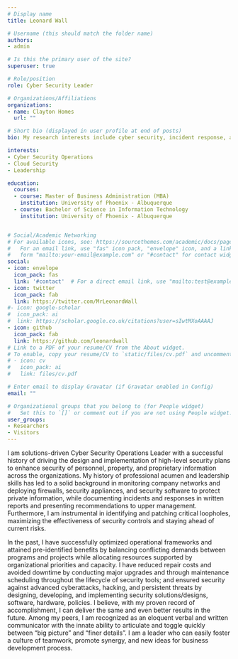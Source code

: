 ```yaml
---
# Display name
title: Leonard Wall

# Username (this should match the folder name)
authors:
- admin

# Is this the primary user of the site?
superuser: true

# Role/position
role: Cyber Security Leader

# Organizations/Affiliations
organizations:
- name: Clayton Homes
  url: ""

# Short bio (displayed in user profile at end of posts)
bio: My research interests include cyber security, incident response, and SIEM.

interests:
- Cyber Security Operations
- Cloud Security
- Leadership

education:
  courses:
  - course: Master of Business Administration (MBA)
    institution: University of Phoenix - Albuquerque
  - course: Bachelor of Science in Information Technology
    institution: University of Phoenix - Albuquerque


# Social/Academic Networking
# For available icons, see: https://sourcethemes.com/academic/docs/page-builder/#icons
#   For an email link, use "fas" icon pack, "envelope" icon, and a link in the
#   form "mailto:your-email@example.com" or "#contact" for contact widget.
social:
- icon: envelope
  icon_pack: fas
  link: '#contact'  # For a direct email link, use "mailto:test@example.org".
- icon: twitter
  icon_pack: fab
  link: https://twitter.com/MrLeonardWall
#- icon: google-scholar
#  icon_pack: ai
#  link: https://scholar.google.co.uk/citations?user=sIwtMXoAAAAJ
- icon: github
  icon_pack: fab
  link: https://github.com/leonardwall
# Link to a PDF of your resume/CV from the About widget.
# To enable, copy your resume/CV to `static/files/cv.pdf` and uncomment the lines below.
# - icon: cv
#   icon_pack: ai
#   link: files/cv.pdf

# Enter email to display Gravatar (if Gravatar enabled in Config)
email: ""

# Organizational groups that you belong to (for People widget)
#   Set this to `[]` or comment out if you are not using People widget.
user_groups:
- Researchers
- Visitors
---
```


I am solutions-driven Cyber Security Operations Leader with a successful history of driving the design and implementation of high-level security plans to enhance security of personnel, property, and proprietary information across the organizations. My history of professional acumen and leadership skills has led to a solid background in monitoring company networks and deploying firewalls, security appliances, and security software to protect private information, while documenting incidents and responses in written reports and presenting recommendations to upper management. Furthermore, I am instrumental in identifying and patching critical loopholes, maximizing the effectiveness of security controls and staying ahead of current risks.

In the past, I have successfully optimized operational frameworks and attained pre-identified benefits by balancing conflicting demands between programs and projects while allocating resources supported by organizational priorities and capacity. I have reduced repair costs and avoided downtime by conducting major upgrades and through maintenance scheduling throughout the lifecycle of security tools; and ensured security against advanced cyberattacks, hacking, and persistent threats by designing, developing, and implementing security solutions/designs, software, hardware, policies. I believe, with my proven record of accomplishment, I can deliver the same and even better results in the future. Among my peers, I am recognized as an eloquent verbal and written communicator with the innate ability to articulate and toggle quickly between “big picture” and “finer details”. I am a leader who can easily foster a culture of teamwork, promote synergy, and new ideas for business development process.
